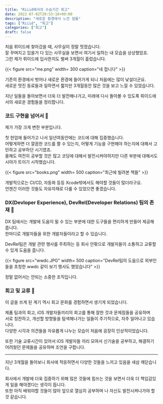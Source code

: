 ```yaml
---
title: "Riiid에서의 수습기간 회고"
date: 2022-07-02T20:53:18+09:00
description: "새로운 환경에서 느낀 점들"
tags: ["Riiid", "회고"]
categories: ["회고"]
draft: false
---
```


처음 뤼이드에 찾아갔을 때, 사무실이 정말 멋졌습니다.  
잘 꾸며지고 있을거 다 있는 사무실을 보면서 여기서 일하는 내 모습을 상상했었죠.  
그런 제가 뤼이드에 입사한지도 벌써 3개월이 흘렀습니다.

{{< figure src="me.png" width= 300 caption="네 접니다" >}}

기존의 환경에서 벗어나 새로운 환경에 들어가게 되니 처음에는 많이 낯설더군요.  
새로운 멋진 동료들과 일하면서 짧지만 3개월동안 많은 것을 보고 느낄 수 있었습니다.

지난 일들을 돌아보면서 더욱 더 발전해나가고, 미래에 다시 돌아볼 수 있도록 뤼이드에서의 새로운 경험들을 정리합니다.

### 코드 구현을 넘어서 🚀

제가 가장 크게 변한 부분입니다.

첫 현업에 들어가고 나서 일년여동안에는 코드에 대해 집중했습니다.  
어떻게하면 더 깔끔한 코드를 짤 수 있는지, 어떻게 기능을 구현해야 하는지에 대해서 고민하고 공부하던 시기였죠.  
올해도 여전히 공부할 것은 많고 코딩에 대해서 발전시켜야하지만 다른 부분에 대해서도 시야가 트이기 시작했습니다. 

{{< figure src="books.png" width= 500 caption="최근에 빌려본 책들" >}}

개발적으로는 CI/CD, 자동화 등등 Xcode밖에서도 해야할 것들이 많더라구요.  
언젠간 이러한 것들도 자유자재로 다룰 수 있었으면 좋겠습니다.

### DX(Devloper Experience), DevRel(Developer Relations) 팀의 존재 🙏

DX 팀에서는 개발에 도움이 될 수 있는 부분에 대한 도구들을 편리하게 만들어 제공해줍니다.  
한마디로 개발자들을 위한 개발자들이라고 할 수 있습니다.

DevRel팀은 개발 관련 행사를 주최하는 등 회사 안팎으로 개발자들이 소통하고 교류할 수 있게 도움을 줍니다.

{{< figure src="wwdc.JPG" width= 500 caption="DevRel팀의 도움으로 외부인들을 초청한 wwdc 같이 보기 행사도 했었습니다" >}}

정말 없어서는 안되는 소중한 조직입니다.

### 회고 및 교류 🧐

이 글을 쓰게 된 계기 역시 회고 문화를 경험하면서 생기게 되었습니다.

제품 팀과의 회고, iOS 개발자들끼리의 회고를 통해 잘한 것과 문제점들을 공유하며  
서로 칭찬하고, 개선할 방향들을 탐색해나가는 일들이 주기적으로, 자주 일어나고 있습니다.  
다양한 시각과 의견들을 자유롭게 나누는 모습이 처음에 굉장히 인상적이었습니다.

또한 기술 교류시간이 있어서 iOS 개발자들 끼리 모여서 신기술을 공부하고, 해결하기 어려웠던 문제들을 공유하며 조언을 구합니다.

---

지난 3개월을 돌아보니 회사에 적응하면서 다양한 것들을 느끼고 있음을 새삼 깨닫습니다.  

회사에서 개발에 더욱 집중하기 위해 많은 것들에 힘쓰는 것을 보면서 더욱 더 책임감있게 일을 해야겠다는 생각이 듭니다.  
또한 아직 배워야할 것들이 많아 앞으로 열심히 공부하며 나 자신도 발전시켜나가야 할 것 같습니다.
